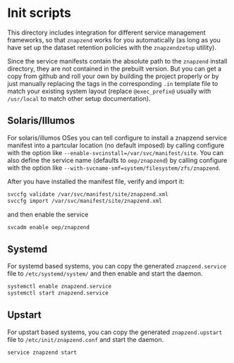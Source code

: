 # Init scripts

This directory includes integration for different service management
frameworks, so that ```znapzend``` works for you automatically (as
long as you have set up the dataset retention policies with the
```znapzendzetup``` utility).

Since the service manifests contain the absolute path to the
```znapzend``` install directory, they are not contained in the
prebuilt version.  But you can get a copy from github and roll
your own by building the project properly or by just manually
replacing the tags in the corresponding ```.in``` template file
to match your existing system layout (replace ```@exec_prefix@```
usually with ```/usr/local``` to match other setup documentation).

## Solaris/Illumos

For solaris/illumos OSes you can tell configure to install a znapzend
service manifest into a partcular location (no default imposed) by
calling configure with the option like
```--enable-svcinstall=/var/svc/manifest/site```.
You can also define the service name (defaults to ```oep/znapzend```)
by calling configure with the option like
```--with-svcname-smf=system/filesystem/zfs/znapzend```.

After you have installed the manifest file, verify and import it:

```sh
svccfg validate /var/svc/manifest/site/znapzend.xml
svccfg import /var/svc/manifest/site/znapzend.xml
```

and then enable the service

```sh
svcadm enable oep/znapzend
```

## Systemd

For systemd based systems, you can copy the generated ```znapzend.service```
file to ```/etc/systemd/system/``` and then enable and start the daemon.

```sh
systemctl enable znapzend.service
systemctl start znapzend.service
```

## Upstart

For upstart based systems, you can copy the generated ```znapzend.upstart```
file to ```/etc/init/znapzend.conf``` and start the daemon.

```sh
service znapzend start
```
